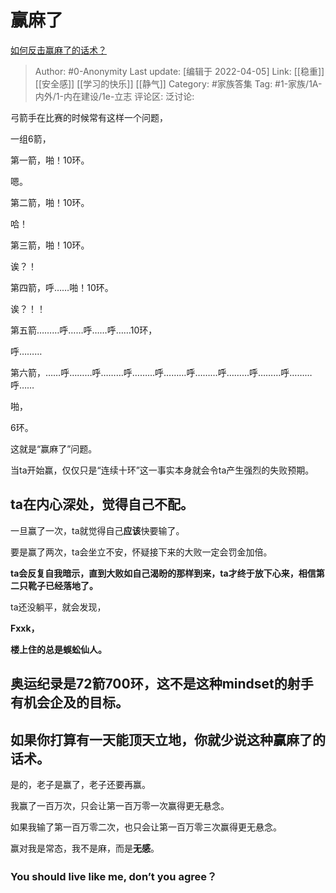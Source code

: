 # 赢麻了
[如何反击赢麻了的话术？](https://www.zhihu.com/question/451560446/answer/2424827798)

> Author: #0-Anonymity
> Last update: [编辑于 2022-04-05]
> Link: [[稳重]] [[安全感]] [[学习的快乐]] [[静气]]
> Category: #家族答集
> Tag: #1-家族/1A-内外/1-内在建设/1e-立志
> 评论区:
> 泛讨论:

弓箭手在比赛的时候常有这样一个问题，

一组6箭，

第一箭，啪！10环。

嗯。

第二箭，啪！10环。

哈！

第三箭，啪！10环。

诶？！

第四箭，呼……啪！10环。

诶？！！

第五箭………呼……呼……呼……10环，

呼………

第六箭，……呼………呼………呼………呼………呼………呼………呼………呼………呼……

啪，

6环。

这就是“赢麻了”问题。

当ta开始赢，仅仅只是“连续十环”这一事实本身就会令ta产生强烈的失败预期。

## **ta在内心深处，觉得自己不配。** ##

一旦赢了一次，ta就觉得自己**应该**快要输了。

要是赢了两次，ta会坐立不安，怀疑接下来的大败一定会罚金加倍。

**ta会反复自我暗示，直到大败如自己渴盼的那样到来，ta才终于放下心来，相信第二只靴子已经落地了。**

ta还没躺平，就会发现，

**Fxxk，**

**楼上住的总是蜈蚣仙人。**

## 奥运纪录是72箭700环，这不是这种mindset的射手有机会企及的目标。 ##

## 如果你打算有一天能顶天立地，你就少说这种赢麻了的话术。 ##

是的，老子是赢了，老子还要再赢。

我赢了一百万次，只会让第一百万零一次赢得更无悬念。

如果我输了第一百万零二次，也只会让第一百万零三次赢得更无悬念。

赢对我是常态，我不是麻，而是**无感**。

### You should live like me, don’t you agree？ 